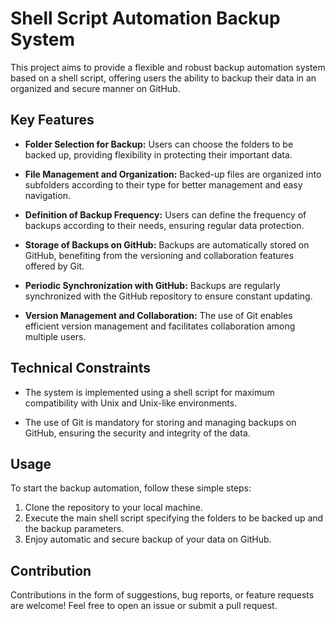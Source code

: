 # Shell Script Automation Backup System

This project aims to provide a flexible and robust backup automation system based on a shell script, offering users the ability to backup their data in an organized and secure manner on GitHub.

## Key Features

- **Folder Selection for Backup:** Users can choose the folders to be backed up, providing flexibility in protecting their important data.
  
- **File Management and Organization:** Backed-up files are organized into subfolders according to their type for better management and easy navigation.
  
- **Definition of Backup Frequency:** Users can define the frequency of backups according to their needs, ensuring regular data protection.
  
- **Storage of Backups on GitHub:** Backups are automatically stored on GitHub, benefiting from the versioning and collaboration features offered by Git.
  
- **Periodic Synchronization with GitHub:** Backups are regularly synchronized with the GitHub repository to ensure constant updating.
  
- **Version Management and Collaboration:** The use of Git enables efficient version management and facilitates collaboration among multiple users.

## Technical Constraints

- The system is implemented using a shell script for maximum compatibility with Unix and Unix-like environments.
  
- The use of Git is mandatory for storing and managing backups on GitHub, ensuring the security and integrity of the data.

## Usage

To start the backup automation, follow these simple steps:

1. Clone the repository to your local machine.
2. Execute the main shell script specifying the folders to be backed up and the backup parameters.
3. Enjoy automatic and secure backup of your data on GitHub.

## Contribution

Contributions in the form of suggestions, bug reports, or feature requests are welcome! Feel free to open an issue or submit a pull request.

